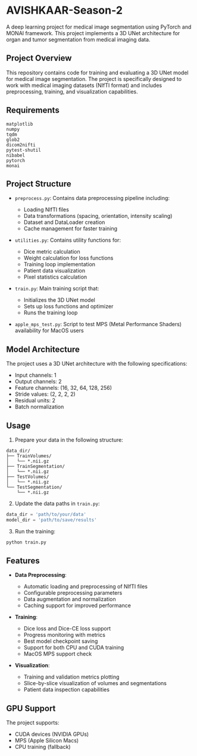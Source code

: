 # AVISHKAAR-Season-2

A deep learning project for medical image segmentation using PyTorch and MONAI framework. This project implements a 3D UNet architecture for organ and tumor segmentation from medical imaging data.

## Project Overview

This repository contains code for training and evaluating a 3D UNet model for medical image segmentation. The project is specifically designed to work with medical imaging datasets (NIfTI format) and includes preprocessing, training, and visualization capabilities.

## Requirements

```text
matplotlib
numpy
tqdm
glob2
dicom2nifti
pytest-shutil
nibabel
pytorch
monai
```

## Project Structure

- `preprocess.py`: Contains data preprocessing pipeline including:
  - Loading NIfTI files
  - Data transformations (spacing, orientation, intensity scaling)
  - Dataset and DataLoader creation
  - Cache management for faster training

- `utilities.py`: Contains utility functions for:
  - Dice metric calculation
  - Weight calculation for loss functions
  - Training loop implementation
  - Patient data visualization
  - Pixel statistics calculation

- `train.py`: Main training script that:
  - Initializes the 3D UNet model
  - Sets up loss functions and optimizer
  - Runs the training loop

- `apple_mps_test.py`: Script to test MPS (Metal Performance Shaders) availability for MacOS users

## Model Architecture

The project uses a 3D UNet architecture with the following specifications:
- Input channels: 1
- Output channels: 2
- Feature channels: (16, 32, 64, 128, 256)
- Stride values: (2, 2, 2, 2)
- Residual units: 2
- Batch normalization

## Usage

1. Prepare your data in the following structure:
```
data_dir/
├── TrainVolumes/
│   └── *.nii.gz
├── TrainSegmentation/
│   └── *.nii.gz
├── TestVolumes/
│   └── *.nii.gz
└── TestSegmentation/
    └── *.nii.gz
```

2. Update the data paths in `train.py`:
```python
data_dir = 'path/to/your/data'
model_dir = 'path/to/save/results'
```

3. Run the training:
```bash
python train.py
```

## Features

- **Data Preprocessing**:
  - Automatic loading and preprocessing of NIfTI files
  - Configurable preprocessing parameters
  - Data augmentation and normalization
  - Caching support for improved performance

- **Training**:
  - Dice loss and Dice-CE loss support
  - Progress monitoring with metrics
  - Best model checkpoint saving
  - Support for both CPU and CUDA training
  - MacOS MPS support check

- **Visualization**:
  - Training and validation metrics plotting
  - Slice-by-slice visualization of volumes and segmentations
  - Patient data inspection capabilities

## GPU Support

The project supports:
- CUDA devices (NVIDIA GPUs)
- MPS (Apple Silicon Macs)
- CPU training (fallback)

